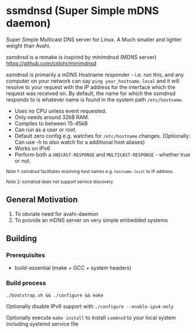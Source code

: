 # ssmdnsd (Super Simple mDNS daemon)

Super Simple Multicast DNS server for Linux. A Much smaller and lighter weight than Avahi.

ssmdnsd is a remake is inspired by minimdnsd (MDNS server) https://github.com/cnlohr/minimdnsd

ssmdnsd is primarily a mDNS Hostname responder - i.e. run this, and any computer on your network can say `ping your_hostname.local`  and it will resolve to your request with the IP address for the interface which the request was received on. By default, the name for which the ssmdnsd responds to is whatever name is found in the system path `/etc/hostname`.

 * Uses no CPU unless event requested.
 * Only needs around 32kB RAM.
 * Compiles to between 15-45kB
 * Can run as a user or root.
 * Default zero config e.g. watches for `/etc/hostname` changes.  (Optionally: Can use -h to also watch for a additional host aliases)
 * Works on IPv6
 * Perform both a `UNICAST-RESPONSE` and `MULTICAST-RESPONSE` - whether true or not.

<sup>Note 1: ssmdnsd facilitates resolving host names e.g. `hostname.local` to IP address.</sup>

<sup>Note 2: ssmdnsd does not support service discovery.</sup>

## General Motivation

1. To obviate need for avahi-daemon
2. To provide an mDNS server on very simple embedded systems

## Building

### Prerequisites

 * build-essential (make + GCC + system headers)

### Build process

```
./bootstrap.sh && ./configure && make
```

Optionally disable IPv6 support with `./configure --enable-ipv4-only`

Optionally execute `make install` to install `ssmdnsd` to your local system including systemd service file

